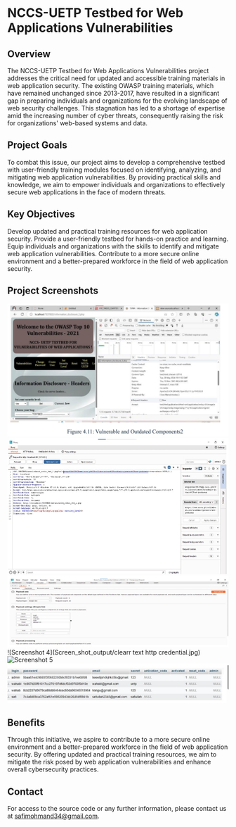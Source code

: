 # NCCS-UETP Testbed for Web Applications Vulnerabilities

## Overview

The NCCS-UETP Testbed for Web Applications Vulnerabilities project addresses the critical need for updated and accessible training materials in web application security. The existing OWASP training materials, which have remained unchanged since 2013-2017, have resulted in a significant gap in preparing individuals and organizations for the evolving landscape of web security challenges. This stagnation has led to a shortage of expertise amid the increasing number of cyber threats, consequently raising the risk for organizations' web-based systems and data.

## Project Goals

To combat this issue, our project aims to develop a comprehensive testbed with user-friendly training modules focused on identifying, analyzing, and mitigating web application vulnerabilities. By providing practical skills and knowledge, we aim to empower individuals and organizations to effectively secure web applications in the face of modern threats.

## Key Objectives

Develop updated and practical training resources for web application security.
Provide a user-friendly testbed for hands-on practice and learning.
Equip individuals and organizations with the skills to identify and mitigate web application vulnerabilities.
Contribute to a more secure online environment and a better-prepared workforce in the field of web application security.

## Project Screenshots

![Screenshot 1](Screen_shot_output/vuln_server.png.jpg)
![Screenshot 2](Screen_shot_output/Security_misconfiguration.jpg)
![Screenshot 3](Screen_shot_output/bruteforce_attack.png.jpg)
![Screenshot 4](Screen_shot_output/clearr text http credential.jpg)
![Screenshot 5](Screen_shot_output/outdated_componenets.png.jpg)
![Screenshot 6](Screen_shot_output/IDOR.jpg)



## Benefits

Through this initiative, we aspire to contribute to a more secure online environment and a better-prepared workforce in the field of web application security. By offering updated and practical training resources, we aim to mitigate the risk posed by web application vulnerabilities and enhance overall cybersecurity practices.

## Contact

For access to the source code or any further information, please contact us at [safimohmand34@gmail.com](mailto:safimohmand34@gmail.com).



